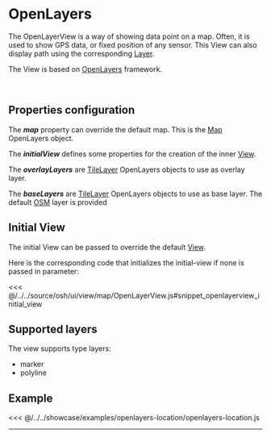 # OpenLayers

The OpenLayerView is a way of showing data point on a map. Often, it is used to show GPS data, or fixed position of any sensor.
This View can also display path using the corresponding [Layer](../layers/layer).

The View is based on [OpenLayers](https://openlayers.org/) framework.

<br/>
<DocumentationLoad path="/guide/api/OpenLayerView.html"/>

## Properties configuration

The ***map*** property can override the default map. This is the [Map](https://openlayers.org/en/latest/apidoc/module-ol_Map-Map.html)
OpenLayers object.

The ***initialView*** defines some properties for the creation of the inner
 [View](https://openlayers.org/en/latest/apidoc/module-ol_View-View.html).

The ***overlayLayers*** are [TileLayer](https://openlayers.org/en/latest/apidoc/module-ol_layer_Tile-TileLayer.html) 
OpenLayers objects to use as overlay layer. 

The ***baseLayers*** are [TileLayer](https://openlayers.org/en/latest/apidoc/module-ol_layer_Tile-TileLayer.html)
 OpenLayers objects to use as base layer.
The default [OSM](https://openlayers.org/en/latest/apidoc/module-ol_source_OSM-OSM.html) layer is provided
 
## Initial View

The initial View can be passed to override the default [View](https://openlayers.org/en/latest/apidoc/module-ol_View-View.html).

Here is the corresponding code that initializes the initial-view if none is passed in parameter:

<<< @/../../source/osh/ui/view/map/OpenLayerView.js#snippet_openlayerview_initial_view

## Supported layers

The view supports type layers:
- marker
- polyline

## Example

<<< @/../../showcase/examples/openlayers-location/openlayers-location.js

<hr class="demo-hr"/>
<br/><br/>

<Example path="/showcase/openlayers-location.html" style="border:none;width:100%;height: 500px" />
